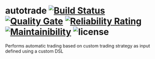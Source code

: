 # autotrade [![Build Status](https://travis-ci.org/arun-prasath/autotrade.svg?branch=master)](https://travis-ci.org/arun-prasath/autotrade) [![Quality Gate](https://sonarcloud.io/api/project_badges/measure?project=com.hiccup.autotrade%3Aautotrade&metric=alert_status)](https://sonarcloud.io/dashboard/index/com.hiccup.autotrade:autotrade) [![Reliability Rating](https://sonarcloud.io/api/project_badges/measure?project=com.hiccup.autotrade%3Aautotrade&metric=reliability_rating)](https://sonarcloud.io/dashboard/index/com.hiccup.autotrade:autotrade) [![Maintainibility](https://sonarcloud.io/api/project_badges/measure?project=com.hiccup.autotrade%3Aautotrade&metric=sqale_rating)](https://sonarcloud.io/dashboard/index/com.hiccup.autotrade:autotrade) ![license](https://img.shields.io/github/license/mashape/apistatus.svg)

Performs automatic trading based on custom trading strategy as input defined using a custom DSL
